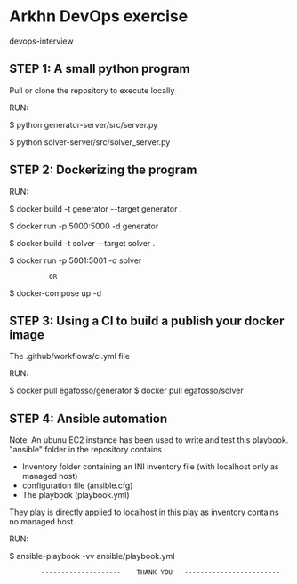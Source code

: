# Arkhn DevOps exercise

 devops-interview


## STEP 1: A small python program

Pull or clone the repository to execute locally

RUN:

$ python generator-server/src/server.py

$ python solver-server/src/solver_server.py




## STEP 2: Dockerizing the program

RUN:

$ docker build -t generator --target generator .

$ docker run -p 5000:5000 -d generator

$ docker build -t solver --target solver .

$ docker run -p 5001:5001 -d solver


              OR


$ docker-compose up -d



## STEP 3: Using a CI to build a publish your docker image

The .github/workflows/ci.yml file

RUN:

$ docker pull egafosso/generator
$ docker pull egafosso/solver


## STEP 4: Ansible automation
Note: An ubunu EC2 instance has been used to write and test this playbook.
"ansible" folder in the repository contains :
- Inventory folder containing an INI inventory file (with localhost only as managed host)
- configuration file (ansible.cfg)
- The playbook (playbook.yml)

They play is directly applied to localhost in this play as inventory contains no managed host.

RUN:

$ ansible-playbook -vv ansible/playbook.yml


            --------------------    THANK YOU   ------------------------
